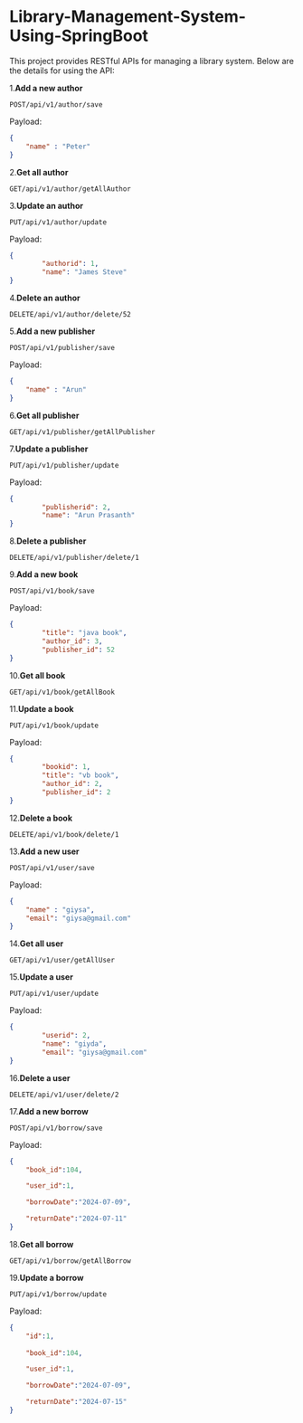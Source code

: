 # Library-Management-System-Using-SpringBoot
This project provides RESTful APIs for managing a library system. Below are the details for using the API:

1.**Add a new author**

`POST/api/v1/author/save`

Payload:

```json
{
    "name" : "Peter"
}
```
2.**Get all author**

`GET/api/v1/author/getAllAuthor`

3.**Update an author**

`PUT/api/v1/author/update`

Payload:

```json
{
        "authorid": 1,
        "name": "James Steve"
}
```

4.**Delete an author**

`DELETE/api/v1/author/delete/52`

5.**Add a new publisher**

`POST/api/v1/publisher/save`

Payload:

```json
{
    "name" : "Arun"
}
```
6.**Get all publisher**

`GET/api/v1/publisher/getAllPublisher`

7.**Update a publisher**

`PUT/api/v1/publisher/update`

Payload:

```json
{
        "publisherid": 2,
        "name": "Arun Prasanth"
}
```

8.**Delete a publisher**

`DELETE/api/v1/publisher/delete/1`

9.**Add a new book**

`POST/api/v1/book/save`

Payload:

```json
{
        "title": "java book",
        "author_id": 3,
        "publisher_id": 52
}
```
10.**Get all book**

`GET/api/v1/book/getAllBook`

11.**Update a book**

`PUT/api/v1/book/update`

Payload:

```json
{
        "bookid": 1,
        "title": "vb book",
        "author_id": 2,
        "publisher_id": 2
}
```
12.**Delete a book**

`DELETE/api/v1/book/delete/1`

13.**Add a new user**

`POST/api/v1/user/save`

Payload:

```json
{
    "name" : "giysa",
    "email": "giysa@gmail.com"
} 
```
14.**Get all user**

`GET/api/v1/user/getAllUser`

15.**Update a user**

`PUT/api/v1/user/update`

Payload:

```json
{
        "userid": 2,
        "name": "giyda",
        "email": "giysa@gmail.com"
}
```

16.**Delete a user**

`DELETE/api/v1/user/delete/2`

17.**Add a new borrow**

`POST/api/v1/borrow/save`

Payload:

```json
{
    "book_id":104,

    "user_id":1,

    "borrowDate":"2024-07-09",

    "returnDate":"2024-07-11"
}
```
18.**Get all borrow**

`GET/api/v1/borrow/getAllBorrow`

19.**Update a borrow**

`PUT/api/v1/borrow/update`

Payload:

```json
{
    "id":1,
    
    "book_id":104,

    "user_id":1,

    "borrowDate":"2024-07-09",

    "returnDate":"2024-07-15"
}
```


